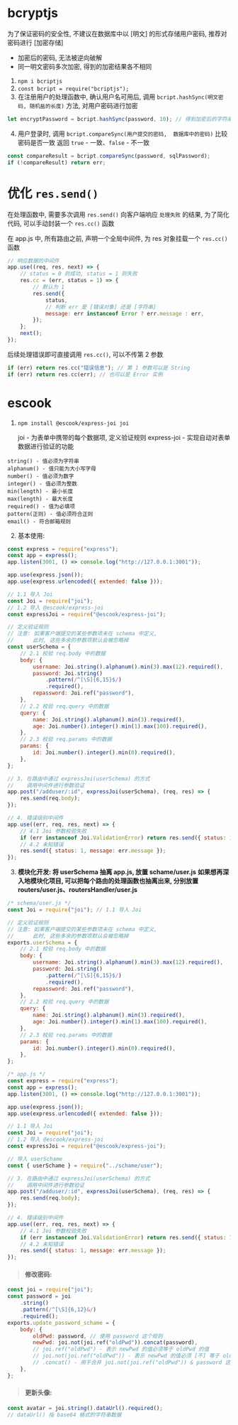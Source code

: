 # bcryptjs

为了保证密码的安全性, 不建议在数据库中以 [明文] 的形式存储用户密码, 推荐对密码进行 [加密存储]

-   加密后的密码, 无法被逆向破解
-   同一明文密码多次加密, 得到的加密结果各不相同

1. `npm i bcriptjs`
2. `const bcript = require("bcriptjs");`
3. 在注册用户的处理函数中, 确认用户名可用后, 调用 `bcript.hashSync(明文密码, 随机盐的长度)` 方法, 对用户密码进行加密

```js
let encryptPassword = bcript.hashSync(password, 10); // 得到加密后的字符串
```

4. 用户登录时, 调用 `bcript.compareSync(用户提交的密码,  数据库中的密码)` 比较密码是否一致
   返回 `true` - 一致、`false` - 不一致

```js
const compareResult = bcript.compareSync(password, sqlPassword);
if (!compareResult) return err;
```

# 优化 `res.send()`

在处理函数中, 需要多次调用 `res.send()` 向客户端响应 `处理失败` 的结果, 为了简化代码, 可以手动封装一个 `res.cc()` 函数

在 app.js 中, 所有路由之前, 声明一个全局中间件, 为 res 对象挂载一个 `res.cc()` 函数

```js
// 响应数据的中间件
app.use((req, res, next) => {
    // status = 0 则成功, status = 1 则失败
    res.cc = (err, status = 1) => {
        // 默认为 1
        res.send({
            status,
            // 判断 err 是 [错误对象] 还是 [字符串]
            message: err instanceof Error ? err.message : err,
        });
    };
    next();
});
```

后续处理错误即可直接调用 `res.cc()`, 可以不传第 2 参数

```js
if (err) return res.cc("错误信息"); // 第 1 参数可以是 String
if (err) return res.cc(err); // 也可以是 Error 实例
```

# escook

1. `npm install @escook/express-joi joi`

    joi - 为表单中携带的每个数据项, 定义验证规则
    express-joi - 实现自动对表单数据进行验证的功能

```
string() - 值必须为字符串
alphanum() - 值只能为大小写字母
number() - 值必须为数字
integer() - 值必须为整数
min(length) - 最小长度
max(length) - 最大长度
required() - 值为必填项
pattern(正则) - 值必须符合正则
email() - 符合邮箱规则
```

2. 基本使用:

```js
const express = require("express");
const app = express();
app.listen(3001, () => console.log("http://127.0.0.1:3001"));

app.use(express.json());
app.use(express.urlencoded({ extended: false }));

// 1.1 导入 Joi
const Joi = require("joi");
// 1.2 导入 @escook/express-joi
const expressJoi = require("@escook/express-joi");

// 定义验证规则
// 注意: 如果客户端提交的某些参数项未在 schema 中定义,
//      此时, 这些多余的参数项默认会被忽略掉
const userSchema = {
    // 2.1 校验 req.body 中的数据
    body: {
        username: Joi.string().alphanum().min(3).max(12).required(),
        password: Joi.string()
            .pattern(/^[\S]{6,15}$/)
            .required(),
        repassword: Joi.ref("password"),
    },
    // 2.2 校验 req.query 中的数据
    query: {
        name: Joi.string().alphanum().min(3).required(),
        age: Joi.number().integer().min(1).max(100).required(),
    },
    // 2.3 校验 req.params 中的数据
    params: {
        id: Joi.number().integer().min(0).required(),
    },
};

// 3. 在路由中通过 expressJoi(userSchema) 的方式
//    调用中间件进行参数验证
app.post("/adduser/:id", expressJoi(userSchema), (req, res) => {
    res.send(req.body);
});

// 4. 错误级别中间件
app.use((err, req, res, next) => {
    // 4.1 Joi 参数校验失败
    if (err instanceof Joi.ValidationError) return res.send({ status: 1, message: err.message });
    // 4.2 未知错误
    res.send({ status: 1, message: err.message });
});
```

3. **模块化开发: 将 userSchema 抽离 app.js, 放置 schame/user.js**
   **如果想再深入地模块化项目, 可以把每个路由的处理函数也抽离出来, 分别放置 routers/user.js、routersHandler/user.js**

```js
/* schema/user.js */
const Joi = require("joi"); // 1.1 导入 Joi

// 定义验证规则
// 注意: 如果客户端提交的某些参数项未在 schema 中定义,
//      此时, 这些多余的参数项默认会被忽略掉
exports.userSchema = {
    // 2.1 校验 req.body 中的数据
    body: {
        username: Joi.string().alphanum().min(3).max(12).required(),
        password: Joi.string()
            .pattern(/^[\S]{6,15}$/)
            .required(),
        repassword: Joi.ref("password"),
    },
    // 2.2 校验 req.query 中的数据
    query: {
        name: Joi.string().alphanum().min(3).required(),
        age: Joi.number().integer().min(1).max(100).required(),
    },
    // 2.3 校验 req.params 中的数据
    params: {
        id: Joi.number().integer().min(0).required(),
    },
};
```

```js
/* app.js */
const express = require("express");
const app = express();
app.listen(3001, () => console.log("http://127.0.0.1:3001"));

app.use(express.json());
app.use(express.urlencoded({ extended: false }));

// 1.1 导入 Joi
const Joi = require("joi");
// 1.2 导入 @escook/express-joi
const expressJoi = require("@escook/express-joi");

// 导入 userSchame
const { userSchame } = require("../schame/user");

// 3. 在路由中通过 expressJoi(userSchema) 的方式
//    调用中间件进行参数验证
app.post("/adduser/:id", expressJoi(userSchema), (req, res) => {
    res.send(req.body);
});

// 4. 错误级别中间件
app.use((err, req, res, next) => {
    // 4.1 Joi 参数校验失败
    if (err instanceof Joi.ValidationError) return res.send({ status: 1, message: err.message });
    // 4.2 未知错误
    res.send({ status: 1, message: err.message });
});
```

> #### 修改密码:

```js
const joi = require("joi");
const password = joi
    .string()
    .pattern(/^[\S]{6,12}&/)
    .required();
exports.update_password_schame = {
    body: {
        oldPwd: password, // 使用 password 这个规则
        newPwd: joi.not(joi.ref("oldPwd")).concat(password),
        // joi.ref("oldPwd") - 表示 newPwd 的值必须等于 oldPwd 的值
        // joi.not(joi.ref("oldPwd")) - 表示 newPwd 的值必须 [不] 等于 oldPwd 的值
        // .concat() - 用于合并 joi.not(joi.ref("oldPwd")) & password 这 2 条规则
    },
};
```

> #### 更新头像:

```js
const avatar = joi.string().dataUrl().required();
// dataUrl() 指 base64 格式的字符串数据
```
